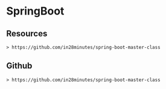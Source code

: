 # SpringBoot

## Resources

    > https://github.com/in28minutes/spring-boot-master-class


## Github

    > https://github.com/in28minutes/spring-boot-master-class